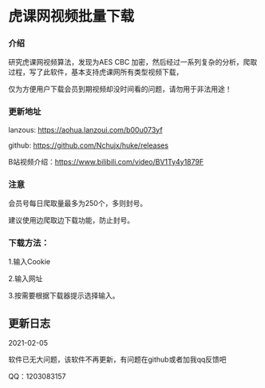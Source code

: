 # 虎课网视频批量下载

### 介绍

研究虎课网视频算法，发现为AES CBC 加密，然后经过一系列复杂的分析，爬取过程，写了此软件，基本支持虎课网所有类型视频下载，

仅为方便用户下载会员到期视频却没时间看的问题，请勿用于非法用途！

### 更新地址

lanzous: https://aohua.lanzoui.com/b00u073yf

github: https://github.com/Nchujx/huke/releases

B站视频介绍：https://www.bilibili.com/video/BV1Ty4y1879F

### 注意

会员号每日爬取量最多为250个，多则封号。

建议使用边爬取边下载功能，防止封号。

### 下载方法：

1.输入Cookie

2.输入网址

3.按需要根据下载器提示选择输入。
	

## 更新日志

2021-02-05

软件已无大问题，该软件不再更新，有问题在github或者加我qq反馈吧

QQ：1203083157

